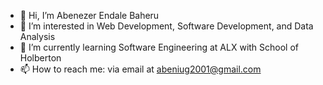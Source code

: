 - 👋 Hi, I’m Abenezer Endale Baheru
- 👀 I’m interested in Web Development, Software Development, and Data Analysis
- 🌱 I’m currently learning Software Engineering at ALX with School of Holberton
- 📫 How to reach me: via email at abeniug2001@gmail.com

<!---
Abenezer-Baheru/Abenezer-Baheru is a ✨ special ✨ repository because its `README.md` (this file) appears on your GitHub profile.
You can click the Preview link to take a look at your changes.
--->
